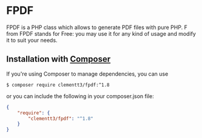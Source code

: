 # FPDF
FPDF is a PHP class which allows to generate PDF files with pure PHP. F from FPDF stands for Free: you may use it for any kind of usage and modify it to suit your needs.

## Installation with [Composer](https://packagist.org/packages/clementt3/fpdf)

If you're using Composer to manage dependencies, you can use

    $ composer require clementt3/fpdf:^1.8

or you can include the following in your composer.json file:

```json
{
    "require": {
        "clementt3/fpdf": "^1.8"
    }
}
```
